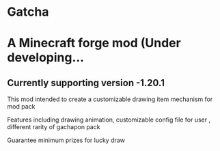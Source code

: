 # Gatcha
<h1>A Minecraft forge mod (Under developing... </h1>
<h2>Currently supporting version -1.20.1</h2>
<p>This mod intended to create a customizable drawing item mechanism for mod pack</p>
<p>Features including drawing animation, customizable config file for user , different rarity of gachapon pack</p>
<p>Guarantee minimum prizes for lucky draw</p>

